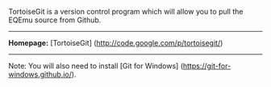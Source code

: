 TortoiseGit is a version control program which will allow you to pull the EQEmu source from Github.

***

**Homepage:** [TortoiseGit] (http://code.google.com/p/tortoisegit/)

***
Note: You will also need to install [Git for Windows] (https://git-for-windows.github.io/).